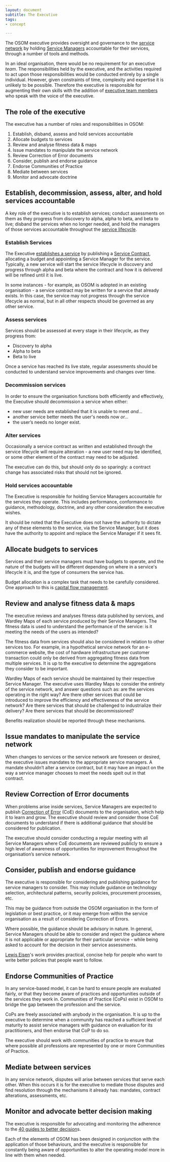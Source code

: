 ```yaml
---
layout: document
subtitle: The Executive
tags:
- concept

---
```

The OSOM executive provides oversight and governance to the [service network](/service-network) by holding [Service Managers](/service-managers) accountable for their services, through a number of tools and methods.

In an ideal organisation, there would be no requirement for an executive _team_. The responsibilities held by the executive, and the activities required to act upon those responsibilities would be conducted entirely by a single individual. However, given constraints of time, complexity and expertise it is unlikely to be possible. Therefore the executive is responsible for augmenting their own skills with the addition of [executive team members](/executive-team-member) who speak with the voice of the executive.

## The role of the executive

The executive has a number of roles and responsibilities in OSOM:

1. Establish, disband, assess and hold services accountable
2. Allocate budgets to services
3. Review and analyse fitness data & maps
4. Issue mandates to manipulate the service network
5. Review Correction of Error documents
6. Consider, publish and endorse guidance
7. Endorse Communities of Practice
8. Mediate between services
9. Monitor and advocate doctrine

## Establish, decommission, assess, alter, and hold services accountable

A key role of the executive is to establish services; conduct assessments on them as they progress from discovery to alpha, alpha to beta, and beta to live; disband the services when no longer needed, and hold the managers of those services accountable throughout the [service lifecycle](/lifecycle).

### Establish Services

The Executive [establishes a service](/establishing-a-new-service/) by publishing a [Service Contract](/service-contract), allocating a budget and appointing a Service Manager for the service. Typically, a new service will start the service lifecycle in discovery and progress through alpha and beta where the contract and how it is delivered will be refined until it is live.

In some instances - for example, as OSOM is adopted in an existing organisation - a service contract may be written for a service that already exists. In this case, the service may not progress through the service lifecycle as normal, but in all other respects should be governed as any other service.

### Assess services

Services should be assessed at every stage in their lifecycle, as they progress from:

* Discovery to alpha
* Alpha to beta
* Beta to live

Once a service has reached its live state, regular assessments should be conducted to understand service improvements and changes over time.

### Decommission services

In order to ensure the organisation functions both efficiently and effectively, the Executive should decommission a service when either:

* new user needs are established that it is unable to meet _and..._
* another service better meets the user's needs now _or..._
* the user’s needs no longer exist.

### Alter services

Occasionally a service contract as written and established through the service lifecycle will require alteration - a new user need may be identified, or some other element of the contract may need to be adjusted.

The executive can do this, but should only do so sparingly: a contract change has associated risks that should not be ignored.

### Hold services accountable

The Executive is responsible for holding Service Managers accountable for the services they operate. This includes performance, conformance to guidance, methodology, doctrine, and any other consideration the executive wishes.

It should be noted that the Executive does not have the authority to dictate any of these elements to the service, via the Service Manager, but it does have the authority to appoint and replace the Service Manager if it sees fit.

## Allocate budgets to services

Services and their service managers must have budgets to operate, and the nature of the budgets will be different depending on where in a service's lifecycle it is, and the type of consumers the service has.

Budget allocation is a complex task that needs to be carefully considered. One approach to this is [capital flow management](/capitalflow "capital flow management").

## Review and analyse fitness data & maps

The executive reviews and analyses fitness data published by services, and Wardley Maps of each service produced by their Service Managers. The fitness data is used to understand the performance of the service: is it meeting the needs of the users as intended?

The fitness data from services should also be considered in relation to other services too. For example, in a hypothetical service network for an e-commerce website, the cost of hardware infrastructure per customer transaction could only be derived from aggregating fitness data from multiple services. It is up to the executive to determine the aggregations they consider to be important.

Wardley Maps of each service should be maintained by their respective Service Manager. The executive uses Wardley Maps to consider the entirety of the service network, and answer questions such as: are the services operating in the right way? Are there other services that could be introduced to improve the efficiency and effectiveness of the service network? Are there services that should be challenged to industrialize their delivery? Are there services that should be decommissioned?

Benefits realization should be reported through these mechanisms.

## Issue mandates to manipulate the service network

When changes to services or the service network are foreseen or desired, the executive issues mandates to the appropriate service managers. A mandate shouldn’t alter a service contract, but it may have an impact on the way a service manager chooses to meet the needs spelt out in that contract.

## Review Correction of Error documents

When problems arise inside services, Service Managers are expected to publish [Correction of Error](/coe "Correction of Error") (CoE) documents to the organisation, which help it to learn and grow. The executive should review and consider those CoE documents to understand if there is additional guidance that should be considered for publication.

The executive should consider conducting a regular meeting with all Service Managers where CoE documents are reviewed publicly to ensure a high level of awareness of opportunities for improvement throughout the organisation’s service network.

## Consider, publish and endorse guidance

The executive is responsible for considering and publishing guidance for service managers to consider. This may include guidance on technology selection, architectural patterns, security policies, procurement processes, etc.

This may be guidance from outside the OSOM organisation in the form of legislation or best practice, or it may emerge from within the service organisation as a result of considering Correction of Errors.

Where possible, the guidance should be advisory in nature. In general, Service Managers should be able to consider and reject the guidance where it is not applicable or appropriate for their particular service - while being asked to account for the decision in their service assessments.

[Lewis Eisen](https://lewiseisen.com/)'s work provides practical, concise help for people who want to write better policies that people want to follow.

## Endorse Communities of Practice

In any service-based model, it can be hard to ensure people are evaluated fairly, or that they become aware of practices and opportunities outside of the services they work in. Communities of Practice (CoPs) exist in OSOM to bridge the gap between the profession and the service.

CoPs are freely associated with anybody in the organisation. It is up to the executive to determine when a community has reached a sufficient level of maturity to assist service managers with guidance on evaluation for its practitioners, and then endorse that CoP to do so.

The executive should work with communities of practice to ensure that where possible all professions are represented by one or more Communities of Practice.

## Mediate between services

In any service network, disputes will arise between services that serve each other. When this occurs it is for the executive to mediate those disputes and find resolution through the mechanisms it already has: mandates, contract alterations, assessments, etc.

## Monitor and advocate better decision making

The executive is responsible for advocating and monitoring the adherence to the [40 guides to better decision](/doctrine)s.

Each of the elements of OSOM has been designed in conjunction with the application of those behaviours, and the executive is responsible for constantly being aware of opportunities to alter the operating model more in line with them when needed.